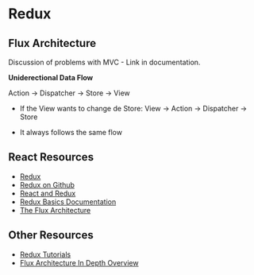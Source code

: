 # **Redux**

## **Flux Architecture**

Discussion of problems with MVC - Link in documentation.

**Uniderectional Data Flow**

Action -> Dispatcher -> Store -> View

* If the View wants to change de Store:
    View -> Action -> Dispatcher -> Store

* It always follows the same flow


## **React Resources**
* [Redux](https://redux.js.org/)
* [Redux on Github](https://github.com/reactjs/redux)
* [React and Redux](https://redux.js.org/basics/usage-with-react)
* [Redux Basics Documentation](https://redux.js.org/basics)
* [The Flux Architecture](https://facebook.github.io/flux/)


## **Other Resources**

* [Redux Tutorials](https://github.com/markerikson/react-redux-links/blob/master/redux-tutorials.md)
* [Flux Architecture In Depth Overview](https://facebook.github.io/flux/docs/in-depth-overview.html#content)

